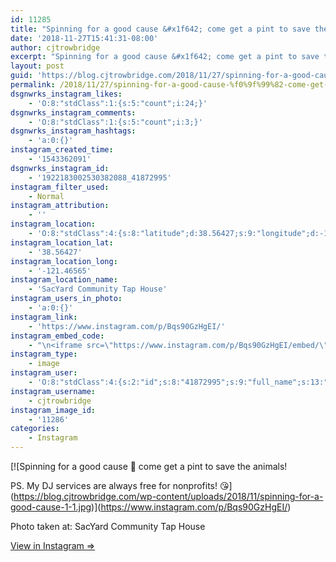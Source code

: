 ```yaml
---
id: 11285
title: "Spinning for a good cause &#x1f642; come get a pint to save the animals!\n\nPS. My DJ services are always free for nonprofits! &#x1f618;"
date: '2018-11-27T15:41:31-08:00'
author: cjtrowbridge
excerpt: "Spinning for a good cause &#x1f642; come get a pint to save the animals!\n\nPS. My DJ services are always free for nonprofits! &#x1f618;"
layout: post
guid: 'https://blog.cjtrowbridge.com/2018/11/27/spinning-for-a-good-cause-%f0%9f%99%82-come-get-a-pint-to-save-the-animalsps-my-dj-services-are-always-free-for-nonprofits-%f0%9f%98%98/'
permalink: /2018/11/27/spinning-for-a-good-cause-%f0%9f%99%82-come-get-a-pint-to-save-the-animalsps-my-dj-services-are-always-free-for-nonprofits-%f0%9f%98%98/
dsgnwrks_instagram_likes:
    - 'O:8:"stdClass":1:{s:5:"count";i:24;}'
dsgnwrks_instagram_comments:
    - 'O:8:"stdClass":1:{s:5:"count";i:3;}'
dsgnwrks_instagram_hashtags:
    - 'a:0:{}'
instagram_created_time:
    - '1543362091'
dsgnwrks_instagram_id:
    - '1922183002530382088_41872995'
instagram_filter_used:
    - Normal
instagram_attribution:
    - ''
instagram_location:
    - 'O:8:"stdClass":4:{s:8:"latitude";d:38.56427;s:9:"longitude";d:-121.46565;s:4:"name";s:27:"SacYard Community Tap House";s:2:"id";i:528622547526769;}'
instagram_location_lat:
    - '38.56427'
instagram_location_long:
    - '-121.46565'
instagram_location_name:
    - 'SacYard Community Tap House'
instagram_users_in_photo:
    - 'a:0:{}'
instagram_link:
    - 'https://www.instagram.com/p/Bqs90GzHgEI/'
instagram_embed_code:
    - "\n<iframe src=\"https://www.instagram.com/p/Bqs90GzHgEI/embed/\" width=\"612\" height=\"710\" frameborder=\"0\" scrolling=\"no\" allowtransparency=\"true\" class=\"insta-image-embed\"></iframe>\n"
instagram_type:
    - image
instagram_user:
    - 'O:8:"stdClass":4:{s:2:"id";s:8:"41872995";s:9:"full_name";s:13:"CJ Trowbridge";s:15:"profile_picture";s:141:"https://scontent.cdninstagram.com/vp/b1339ab9da4580ff02deb6dd35532143/5CA6071C/t51.2885-19/s150x150/13724650_1188772791164794_142557231_a.jpg";s:8:"username";s:12:"cjtrowbridge";}'
instagram_username:
    - cjtrowbridge
instagram_image_id:
    - '11286'
categories:
    - Instagram
---
```


[![Spinning for a good cause 🙂 come get a pint to save the animals!

PS. My DJ services are always free for nonprofits! 😘](https://blog.cjtrowbridge.com/wp-content/uploads/2018/11/spinning-for-a-good-cause-1-1.jpg)](https://www.instagram.com/p/Bqs90GzHgEI/)

Photo taken at: SacYard Community Tap House

[View in Instagram ⇒](https://www.instagram.com/p/Bqs90GzHgEI/)